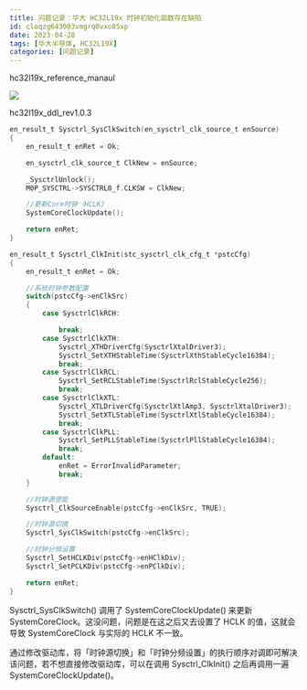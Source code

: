 ```yaml
---
title: 问题记录：华大 HC32L19x 时钟初始化函数存在缺陷
id: cloqzg643003vmgrq0vxo85xp
date: 2023-04-28
tags: [华大半导体, HC32L19X]
categories: [问题记录]
---
```


hc32l19x_reference_manaul

![](clock-tree.png)

<!-- more -->

hc32l19x_ddl_rev1.0.3

```c sysctrl.c
en_result_t Sysctrl_SysClkSwitch(en_sysctrl_clk_source_t enSource)
{
    en_result_t enRet = Ok;

    en_sysctrl_clk_source_t ClkNew = enSource;

    _SysctrlUnlock();
    M0P_SYSCTRL->SYSCTRL0_f.CLKSW = ClkNew;

    //更新Core时钟（HCLK）
    SystemCoreClockUpdate();

    return enRet;
}

en_result_t Sysctrl_ClkInit(stc_sysctrl_clk_cfg_t *pstcCfg)
{
    en_result_t enRet = Ok;

    //系统时钟参数配置
    switch(pstcCfg->enClkSrc)
    {
        case SysctrlClkRCH:

            break;
        case SysctrlClkXTH:
            Sysctrl_XTHDriverCfg(SysctrlXtalDriver3);
            Sysctrl_SetXTHStableTime(SysctrlXthStableCycle16384);
            break;
        case SysctrlClkRCL:
            Sysctrl_SetRCLStableTime(SysctrlRclStableCycle256);
            break;
        case SysctrlClkXTL:
            Sysctrl_XTLDriverCfg(SysctrlXtlAmp3, SysctrlXtalDriver3);
            Sysctrl_SetXTLStableTime(SysctrlXtlStableCycle16384);
            break;
        case SysctrlClkPLL:
            Sysctrl_SetPLLStableTime(SysctrlPllStableCycle16384);
            break;
        default:
            enRet = ErrorInvalidParameter;
            break;
    }

    //时钟源使能
    Sysctrl_ClkSourceEnable(pstcCfg->enClkSrc, TRUE);

    //时钟源切换
    Sysctrl_SysClkSwitch(pstcCfg->enClkSrc);

    //时钟分频设置
    Sysctrl_SetHCLKDiv(pstcCfg->enHClkDiv);
    Sysctrl_SetPCLKDiv(pstcCfg->enPClkDiv);

    return enRet;
}
```

Sysctrl_SysClkSwitch() 调用了 SystemCoreClockUpdate() 来更新 SystemCoreClock。这没问题，问题是在这之后又去设置了 HCLK 的值，这就会导致 SystemCoreClock 与实际的 HCLK 不一致。

通过修改驱动库，将「时钟源切换」和「时钟分频设置」的执行顺序对调即可解决该问题，若不想直接修改驱动库，可以在调用 Sysctrl_ClkInit() 之后再调用一遍 SystemCoreClockUpdate()。
